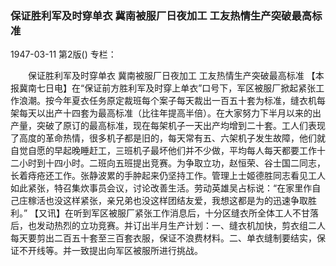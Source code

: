 ### 保证胜利军及时穿单衣  冀南被服厂日夜加工  工友热情生产突破最高标准

1947-03-11
第2版()
专栏：

　　保证胜利军及时穿单衣
    冀南被服厂日夜加工
    工友热情生产突破最高标准
    【本报冀南七日电】在“保证前方胜利军及时穿上单衣”口号下，军区被服厂掀起紧张工作浪潮。按今年夏衣任务原定裁班每个案子每天裁出一百五十套为标准，缝衣机每架每天以出产十四套为最高标准（比往年提高半倍）。在大家努力下半月以来的出产量，突破了原订的最高标准，现在每架机子一天出产均增到二十套。工人们表现了高度的革命热情，很多机子都是旧的，每天常有五、六架机子发生故障，他们就自觉自愿的早起晚睡赶工，三班机子最坏他们并不少做，平均每人每天都要工作十二小时到十四小时。二班向五班提出竞赛。为争取立功，赵恒荣、谷士国二同志，长着痔疮还工作。张静波累的手肿起来仍坚持工作。管理上士姬德胜同志看见工人如此紧张，特召集炊事员会议，讨论改善生活。劳动英雄吴占标说：“在家里作自己庄稼活也没这样紧张，亲兄弟也没这样团结友爱，我想这都是为的迅速争取胜利。”
    【又讯】在听到军区被服厂紧张工作消息后，十分区缝衣所全体工人不甘落后，也发动热烈的立功竞赛。并订出半月生产计划：一、缝衣机加快，剪衣组二人每天要剪出二百五十套至三百套衣服，保证不浪费材料。二、单衣缝制要结实，保证不开线等。并一致提出向军区被服所进行挑战。
